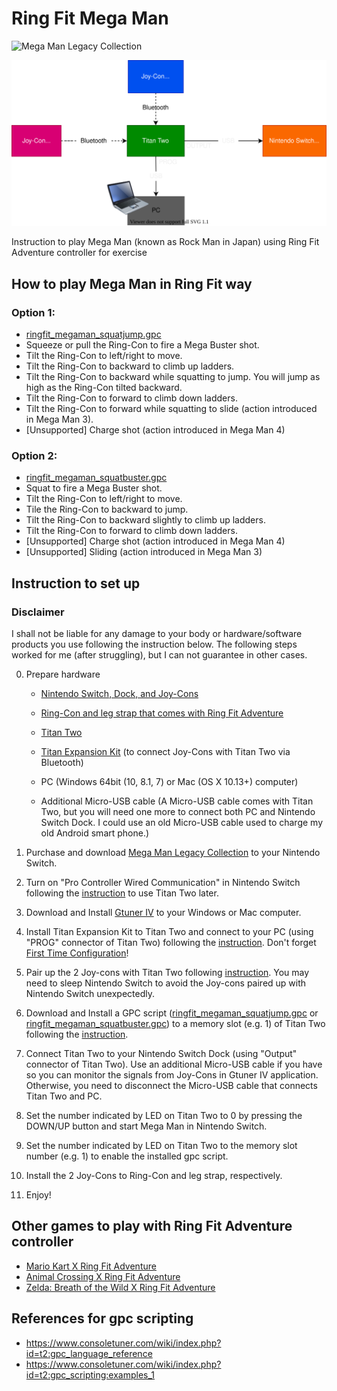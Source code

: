 # Ring Fit Mega Man

![Mega Man Legacy Collection](https://www.nintendo.com/content/dam/noa/en_US/games/switch/m/mega-man-legacy-collection-switch/mega-man-legacy-collection-switch-hero.jpg)

![architecture](img/architecture.drawio.svg)

Instruction to play Mega Man (known as Rock Man in Japan) using Ring Fit Adventure controller for exercise

## How to play Mega Man in Ring Fit way

### Option 1: 

- [ringfit_megaman_squatjump.gpc](https://github.com/Minyus/RingFit_MegaMan/blob/master/ringfit_megaman_squatjump.gpc)
- Squeeze or pull the Ring-Con to fire a Mega Buster shot.
- Tilt the Ring-Con to left/right to move. 
- Tilt the Ring-Con to backward to climb up ladders.
- Tilt the Ring-Con to backward while squatting to jump. You will jump as high as the Ring-Con tilted backward.
- Tilt the Ring-Con to forward to climb down ladders.
- Tilt the Ring-Con to forward while squatting to slide (action introduced in Mega Man 3).
- [Unsupported] Charge shot (action introduced in Mega Man 4)

### Option 2:

- [ringfit_megaman_squatbuster.gpc](https://github.com/Minyus/RingFit_MegaMan/blob/master/ringfit_megaman_squatbuster.gpc)
- Squat to fire a Mega Buster shot.
- Tilt the Ring-Con to left/right to move.
- Tile the Ring-Con to backward to jump.
- Tilt the Ring-Con to backward slightly to climb up ladders.
- Tilt the Ring-Con to forward to climb down ladders.
- [Unsupported] Charge shot (action introduced in Mega Man 4)
- [Unsupported] Sliding (action introduced in Mega Man 3)


## Instruction to set up

### Disclaimer

I shall not be liable for any damage to your body or hardware/software products you use following the instruction below.
The following steps worked for me (after struggling), but I can not guarantee in other cases.

0. Prepare hardware

    - [Nintendo Switch, Dock, and Joy-Cons](https://www.nintendo.com/switch/)
    - [Ring-Con and leg strap that comes with Ring Fit Adventure](https://www.nintendo.com/games/detail/ring-fit-adventure-switch/)

    - [Titan Two](https://www.consoletuner.com/products/titan-two/)
    - [Titan Expansion Kit](https://www.consoletuner.com/products/titan-two/) (to connect Joy-Cons with Titan Two via Bluetooth)

    - PC (Windows 64bit (10, 8.1, 7) or Mac (OS X 10.13+) computer)
    - Additional Micro-USB cable (A Micro-USB cable comes with Titan Two, but you will need one more to connect both PC and 
    Nintendo Switch Dock. I could use an old Micro-USB cable used to charge my old Android smart phone.)

1. Purchase and download [Mega Man Legacy Collection](https://www.nintendo.com/games/detail/mega-man-legacy-collection-switch/) to your Nintendo Switch.

2. Turn on "Pro Controller Wired Communication" in Nintendo Switch following the [instruction](https://www.nintendo.co.uk/Support/Nintendo-Switch/How-to-Enable-Disable-Nintendo-Switch-Pro-Controller-Wired-Communication-1516284.html) to use Titan Two later.

3. Download and Install [Gtuner IV](https://www.consoletuner.com/downloads/?) to your Windows or Mac computer.

4. Install Titan Expansion Kit to Titan Two and connect to your PC (using "PROG" connector of Titan Two) following the [instruction](https://www.consoletuner.com/wiki/index.php?id=t2:expansion_kit). Don't forget [First Time Configuration](https://www.consoletuner.com/wiki/index.php?id=t2:expansion_kit#first_time_configuration)!

5. Pair up the 2 Joy-cons with Titan Two following [instruction](https://www.consoletuner.com/wiki/index.php?id=t2:usage_guides:controllers:switch). You may need to sleep Nintendo Switch to avoid the Joy-cons paired up with Nintendo Switch unexpectedly. 

6. Download and Install a GPC script ([ringfit_megaman_squatjump.gpc](https://github.com/Minyus/RingFit_MegaMan/blob/master/ringfit_megaman_squatjump.gpc) or [ringfit_megaman_squatbuster.gpc](https://github.com/Minyus/RingFit_MegaMan/blob/master/ringfit_megaman_squatbuster.gpc)) to a memory slot (e.g. 1) of Titan Two following the [instruction](https://www.consoletuner.com/wiki/index.php?id=t2:gpc_scripting).

7. Connect Titan Two to your Nintendo Switch Dock (using "Output" connector of Titan Two). Use an additional Micro-USB cable if you have so you can monitor the signals from Joy-Cons in Gtuner IV application. Otherwise, you need to disconnect the Micro-USB cable that connects Titan Two and PC.

8. Set the number indicated by LED on Titan Two to 0 by pressing the DOWN/UP button and start Mega Man in Nintendo Switch.

9. Set the number indicated by LED on Titan Two to the memory slot number (e.g. 1) to enable the installed gpc script.

10. Install the 2 Joy-Cons to Ring-Con and leg strap, respectively.

11. Enjoy!

## Other games to play with Ring Fit Adventure controller

- [Mario Kart X Ring Fit Adventure](https://www.controllerbend.com/mariokart-ring-fit.html)
- [Animal Crossing X Ring Fit Adventure](https://www.controllerbend.com/animalcrossing_ringfit.html)
- [Zelda: Breath of the Wild X Ring Fit Adventure](https://www.controllerbend.com/ringfitbotw.html)

## References for gpc scripting

- https://www.consoletuner.com/wiki/index.php?id=t2:gpc_language_reference
- https://www.consoletuner.com/wiki/index.php?id=t2:gpc_scripting:examples_1
